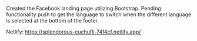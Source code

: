 Created the Facebook landing page utilizing Bootstrap. Pending functionality push to get the language to switch when the different language is selected at the bottom of the footer.

Netlify: https://splendorous-cuchufli-74f4cf.netlify.app/

